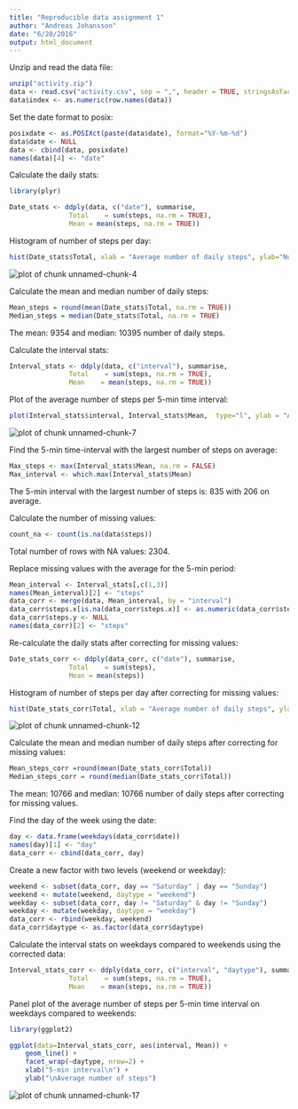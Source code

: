 ```yaml
---
title: "Reproducible data assignment 1"
author: "Andreas Johansson"
date: "6/20/2016"
output: html_document
---
```


Unzip and read the data file:


```r
unzip("activity.zip")
data <- read.csv("activity.csv", sep = ",", header = TRUE, stringsAsFactors = FALSE)
data$index <- as.numeric(row.names(data))
```

Set the date format to posix:


```r
posixdate <- as.POSIXct(paste(data$date), format="%Y-%m-%d")
data$date <- NULL
data <- cbind(data, posixdate)
names(data)[4] <- "date"
```

Calculate the daily stats:


```r
library(plyr)

Date_stats <- ddply(data, c("date"), summarise,
               Total    = sum(steps, na.rm = TRUE),
               Mean = mean(steps, na.rm = TRUE))
```

Histogram of number of steps per day:


```r
hist(Date_stats$Total, xlab = "Average number of daily steps", ylab="Number of days", main="")
```

![plot of chunk unnamed-chunk-4](figures//unnamed-chunk-4-1.png)

Calculate the mean and median number of daily steps:


```r
Mean_steps = round(mean(Date_stats$Total, na.rm = TRUE))
Median_steps = median(Date_stats$Total, na.rm = TRUE)
```

The mean: 9354 and median: 10395 number of daily steps.

Calculate the interval stats:


```r
Interval_stats <- ddply(data, c("interval"), summarise,
               Total    = sum(steps, na.rm = TRUE),
               Mean    = mean(steps, na.rm = TRUE))
```

Plot of the average number of steps per 5-min time interval:


```r
plot(Interval_stats$interval, Interval_stats$Mean,  type="l", ylab = "Average number of steps", xlab = "5-min time interval")
```

![plot of chunk unnamed-chunk-7](figures//unnamed-chunk-7-1.png)

Find the 5-min time-interval with the largest number of steps on average:


```r
Max_steps <- max(Interval_stats$Mean, na.rm = FALSE)
Max_interval <- which.max(Interval_stats$Mean)
```

The 5-min interval with the largest number of steps is: 835 with 206 on average. 

Calculate the number of missing values:


```r
count_na <- count(is.na(data$steps))
```

Total number of rows with NA values: 2304.

Replace missing values with the average for the 5-min period:


```r
Mean_interval <- Interval_stats[,c(1,3)]
names(Mean_interval)[2] <- "steps"
data_corr <- merge(data, Mean_interval, by = "interval")
data_corr$steps.x[is.na(data_corr$steps.x)] <- as.numeric(data_corr$steps.y[is.na(data_corr$steps.x)])
data_corr$steps.y <- NULL
names(data_corr)[2] <- "steps"
```

Re-calculate the daily stats after correcting for missing values:


```r
Date_stats_corr <- ddply(data_corr, c("date"), summarise,
               Total    = sum(steps),
               Mean = mean(steps))
```

Histogram of number of steps per day after correcting for missing values:


```r
hist(Date_stats_corr$Total, xlab = "Average number of daily steps", ylab="Number of days", main="")
```

![plot of chunk unnamed-chunk-12](figures//unnamed-chunk-12-1.png)

Calculate the mean and median number of daily steps after correcting for missing values:


```r
Mean_steps_corr =round(mean(Date_stats_corr$Total))
Median_steps_corr = round(median(Date_stats_corr$Total))
```
The mean: 10766 and median: 10766 number of daily steps after correcting for missing values.

Find the day of the week using the date:


```r
day <- data.frame(weekdays(data_corr$date))
names(day)[1] <- "day"
data_corr <- cbind(data_corr, day)
```

Create a new factor with two levels (weekend or weekday):


```r
weekend <- subset(data_corr, day == "Saturday" | day == "Sunday")
weekend <- mutate(weekend, daytype = "weekend")
weekday <- subset(data_corr, day != "Saturday" & day != "Sunday")
weekday <- mutate(weekday, daytype = "weekday")
data_corr <- rbind(weekday, weekend)
data_corr$daytype <- as.factor(data_corr$daytype)
```

Calculate the interval stats on weekdays compared to weekends using the corrected data:


```r
Interval_stats_corr <- ddply(data_corr, c("interval", "daytype"), summarise,
               Total    = sum(steps, na.rm = TRUE),
               Mean    = mean(steps, na.rm = TRUE))
```

Panel plot of the average number of steps per 5-min time interval on weekdays compared to weekends:


```r
library(ggplot2)

ggplot(data=Interval_stats_corr, aes(interval, Mean)) +
    geom_line() + 
    facet_wrap(~daytype, nrow=2) +
    xlab("5-min interval\n") +
    ylab("\nAverage number of steps")
```

![plot of chunk unnamed-chunk-17](figures//unnamed-chunk-17-1.png)
